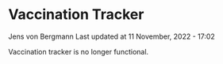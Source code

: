 Vaccination Tracker
================
Jens von Bergmann
Last updated at 11 November, 2022 - 17:02

Vaccination tracker is no longer functional.
